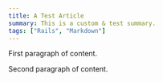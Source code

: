 ```yaml
---
title: A Test Article
summary: This is a custom & test summary.
tags: ["Rails", "Markdown"]
---
```


First paragraph of content.

Second paragraph of content.
